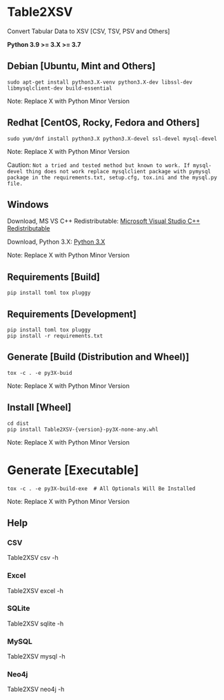 # Table2XSV
Convert Tabular Data to XSV [CSV, TSV, PSV and Others]

**Python 3.9 >= 3.X >= 3.7**

## Debian [Ubuntu, Mint and Others]
    sudo apt-get install python3.X-venv python3.X-dev libssl-dev libmysqlclient-dev build-essential
Note: Replace X with Python Minor Version

## Redhat [CentOS, Rocky, Fedora and Others]
    sudo yum/dnf install python3.X python3.X-devel ssl-devel mysql-devel
Note: Replace X with Python Minor Version

Caution: ```Not a tried and tested method but known to work. If mysql-devel thing does not work replace mysqlclient package with pymysql package in the requirements.txt, setup.cfg, tox.ini and the mysql.py file.```

## Windows
Download, MS VS C++ Redistributable: [Microsoft Visual Studio C++ Redistributable]

Download, Python 3.X: [Python 3.X]

Note: Replace X with Python Minor Version

## Requirements [Build]
    pip install toml tox pluggy

## Requirements [Development]
    pip install toml tox pluggy
    pip install -r requirements.txt

## Generate [Build (Distribution and Wheel)]
    tox -c . -e py3X-buid

Note: Replace X with Python Minor Version

## Install [Wheel]
    cd dist
    pip install Table2XSV-{version}-py3X-none-any.whl

Note: Replace X with Python Minor Version

# Generate [Executable]
    tox -c . -e py3X-build-exe  # All Optionals Will Be Installed

Note: Replace X with Python Minor Version

## Help
### CSV
Table2XSV csv -h

### Excel
Table2XSV excel -h

### SQLite
Table2XSV sqlite -h

### MySQL
Table2XSV mysql -h

### Neo4j
Table2XSV neo4j -h

[Microsoft Visual Studio C++ Redistributable]: https://www.microsoft.com/en-in/download/details.aspx?id=48145
[Python 3.X]: https://www.python.org/downloads/windows/
